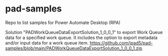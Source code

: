 # pad-samples
Repo to list samples for Power Automate Desktop (RPA)


Solution "PADWorkQueueDataExportSolution_1_0_0_1" to export Work Queue data for a specified work queue. It includes the option to export metadata and/or input data for a work queue item. https://github.com/jpad5/pad-samples/blob/main/PADWorkQueueDataExportSolution_1_0_0_1.zip
